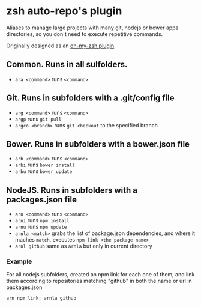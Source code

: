# zsh auto-repo's plugin

Aliases to manage large projects with many git, nodejs or bower apps directories, so you don't need to execute repetitive commands.

Originally designed as an [oh-my-zsh plugin](https://github.com/robbyrussell/oh-my-zsh/wiki/Plugins)

## Common. Runs in all sulfolders.
* `ara <command>` runs `<command>`

## Git. Runs in subfolders with a .git/config file
* `arg <command>` runs `<command>`
* `argp` runs `git pull`
* `argco <branch>` runs `git checkout` to the specified branch

## Bower. Runs in subfolders with a bower.json file
* `arb <command>` runs `<command>`
* `arbi` runs `bower install`
* `arbu` runs `bower update`

## NodeJS. Runs in subfolders with a packages.json file
* `arn <command>` runs `<command>`
* `arni` runs `npm install`
* `arnu` runs `npm update`
* `arnla <match>` grabs the list of package.json dependencies, and where it maches `match`, executes `npm link <the package name>`
* `arnl github` same as `arnla` but only in current directory

### Example
For all nodejs subfolders, created an npm link for each one of them, and link them according to repositories matching "github" in both the name or url in packages.json

`arn npm link; arnla github`
